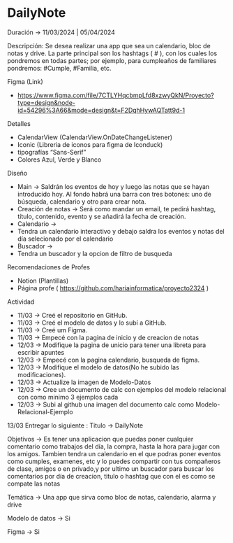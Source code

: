 # DailyNote
Duración -> 11/03/2024 | 05/04/2024


Descripción:
Se desea realizar una app que sea un calendario, bloc de notas y drive.
La parte principal son los hashtags ( # ), con los cuales los pondremos en todas partes; por ejemplo, para cumpleaños de familiares pondremos: #Cumple, #Familia, etc.



Figma (Link) 
- https://www.figma.com/file/7CTLYHqcbmpLfd8xzwyQkN/Proyecto?type=design&node-id=54296%3A66&mode=design&t=F2DqhHywAQTatt9d-1

 
Detalles
 - CalendarView (CalendarView.OnDateChangeListener)
 - Iconic (Libreria de iconos para figma de Iconduck)
 - tipografías “Sans-Serif”
 - Colores Azul, Verde y Blanco


Diseño
- Main ->
Saldrán los eventos de hoy y luego las notas que se hayan introducido hoy. Al fondo habrá una barra con tres botones: uno de búsqueda, calendario y otro para crear nota.
- Creación de notas ->
Será como mandar un email, te pedirá hashtag, título, contenido, evento y se añadirá la fecha de creación.
- Calendario ->
- Tendra un calendario interactivo y debajo saldra los eventos y notas del día selecionado por el calendario 
- Buscador ->
- Tendra un buscador y la opcion de filtro de busqueda


Recomendaciones de Profes
- Notion (Plantillas)
- Página profe ( https://github.com/hariainformatica/proyecto2324 )


Actividad
- 11/03 -> Creé el repositorio en GitHub.
- 11/03 -> Creé el modelo de datos y lo subí a GitHub.
- 11/03 -> Creé um Figma.
- 11/03 -> Empecé con la pagina de inicio y de creacion de notas
- 12/03 -> Modifique la pagina de unicio para tener una libreta para escribir apuntes
- 12/03 -> Empecé con la pagina calendario, busqueda de figma.
- 12/03 -> Modifique el modelo de datos(No he subido las modificaciones).
- 12/03 -> Actualize la imagen de Modelo-Datos
- 12/03 -> Cree un documento de calc con ejemplos del modelo relacional con como minimo 3 ejemplos cada
- 12/03 -> Subi al github una imagen del documento calc como Modelo-Relacional-Ejemplo



13/03 Entregar lo siguiente :
Titulo -> DailyNote

Objetivos -> Es tener una aplicacion que puedas poner cualquier comentario como trabajos del día, la compra, hasta la hora para jugar con los amigos. Tambien tendra un calendario en el que podras poner eventos como cumples, examenes, etc y lo puedes compartir con tus compañeros de clase, amigos o en privado,y por ultimo un buscador para buscar los comentarios por día de creacion, titulo o hashtag que con el es como se compate las notas 

Temática -> Una app que sirva como bloc de notas, calendario, alarma y drive

Modelo de datos -> Si

Figma -> Si
